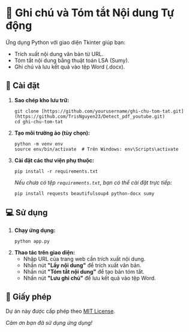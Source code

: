 <h1>📝 Ghi chú và Tóm tắt Nội dung Tự động</h1>

<p>Ứng dụng Python với giao diện Tkinter giúp bạn:</p>
<ul>
  <li>Trích xuất nội dung văn bản từ URL.</li>
  <li>Tóm tắt nội dung bằng thuật toán LSA (Sumy).</li>
  <li>Ghi chú và lưu kết quả vào tệp Word (.docx).</li>
</ul>

<h2>🚀 Cài đặt</h2>
<ol>
  <li><strong>Sao chép kho lưu trữ:</strong>
    <pre><code>git clone [https://github.com/yourusername/ghi-chu-tom-tat.git](https://github.com/TrisNguyen23/Detect_pdf_youtube.git)
cd ghi-chu-tom-tat</code></pre>
  </li>
  <li><strong>Tạo môi trường ảo (tùy chọn):</strong>
    <pre><code>python -m venv env
source env/bin/activate  # Trên Windows: env\Scripts\activate</code></pre>
  </li>
  <li><strong>Cài đặt các thư viện phụ thuộc:</strong>
    <pre><code>pip install -r requirements.txt</code></pre>
    <p><em>Nếu chưa có tệp <code>requirements.txt</code>, bạn có thể cài đặt trực tiếp:</em></p>
    <pre><code>pip install requests beautifulsoup4 python-docx sumy</code></pre>
  </li>
</ol>

<h2>💻 Sử dụng</h2>
<ol>
  <li><strong>Chạy ứng dụng:</strong>
    <pre><code>python app.py</code></pre>
  </li>
  <li><strong>Thao tác trên giao diện:</strong>
    <ul>
      <li>Nhập URL của trang web cần trích xuất nội dung.</li>
      <li>Nhấn nút <strong>"Lấy nội dung"</strong> để trích xuất văn bản.</li>
      <li>Nhấn nút <strong>"Tóm tắt nội dung"</strong> để tạo bản tóm tắt.</li>
      <li>Nhấn nút <strong>"Lưu ghi chú"</strong> để lưu kết quả vào tệp Word.</li>
    </ul>
  </li>
</ol>

<h2>📄 Giấy phép</h2>
<p>Dự án này được cấp phép theo <a href="LICENSE">MIT License</a>.</p>

<p><em>Cảm ơn bạn đã sử dụng ứng dụng!</em></p>
